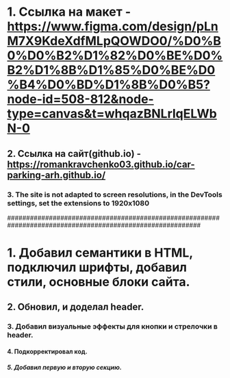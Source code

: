 # 1. Ссылка на макет - https://www.figma.com/design/pLnM7X9KdeXdfMLpQOWDO0/%D0%B0%D0%B2%D1%82%D0%BE%D0%B2%D1%8B%D1%85%D0%BE%D0%B4%D0%BD%D1%8B%D0%B5?node-id=508-812&node-type=canvas&t=whqazBNLrlqELWbN-0
## 2. Ссылка на сайт(github.io) - https://romankravchenko03.github.io/car-parking-arh.github.io/ 
### 3. The site is not adapted to screen resolutions, in the DevTools settings, set the extensions to 1920x1080

###########################################################################################################

# 1. Добавил семантики в HTML, подключил шрифты, добавил стили, основные блоки сайта.
## 2. Обновил, и доделал header.
### 3. Добавил визуальные эффекты для кнопки и стрелочки в header.
#### 4. Подкорректировал код.
##### 5. Добавил первую и вторую секцию.



